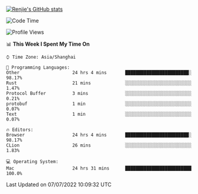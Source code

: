 [![Renjie's GitHub stats](https://github-readme-stats.vercel.app/api?username=liurenjie1024&show_icons=true&theme=chartreuse-dark)](https://github.com/anuraghazra/github-readme-stats)

<!--START_SECTION:waka-->
![Code Time](http://img.shields.io/badge/Code%20Time-54%20hrs%2020%20mins-blue)

![Profile Views](http://img.shields.io/badge/Profile%20Views-41-blue)

📊 **This Week I Spent My Time On** 

```text
⌚︎ Time Zone: Asia/Shanghai

💬 Programming Languages: 
Other                    24 hrs 4 mins       ████████████████████████░   98.17% 
Rust                     21 mins             ░░░░░░░░░░░░░░░░░░░░░░░░░   1.47% 
Protocol Buffer          3 mins              ░░░░░░░░░░░░░░░░░░░░░░░░░   0.21% 
protobuf                 1 min               ░░░░░░░░░░░░░░░░░░░░░░░░░   0.07% 
Text                     1 min               ░░░░░░░░░░░░░░░░░░░░░░░░░   0.07%

🔥 Editors: 
Browser                  24 hrs 4 mins       ████████████████████████░   98.17% 
CLion                    26 mins             ░░░░░░░░░░░░░░░░░░░░░░░░░   1.83%

💻 Operating System: 
Mac                      24 hrs 31 mins      █████████████████████████   100.0%

```


 Last Updated on 07/07/2022 10:09:32 UTC
<!--END_SECTION:waka-->

